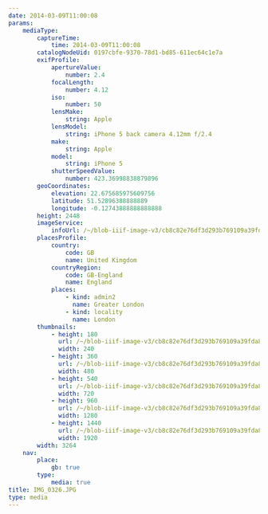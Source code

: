 ```yaml
---
date: 2014-03-09T11:00:08
params:
    mediaType:
        captureTime:
            time: 2014-03-09T11:00:08
        catalogNodeUid: 0197cbfe-9370-78d1-bd85-611ec64c1e7a
        exifProfile:
            apertureValue:
                number: 2.4
            focalLength:
                number: 4.12
            iso:
                number: 50
            lensMake:
                string: Apple
            lensModel:
                string: iPhone 5 back camera 4.12mm f/2.4
            make:
                string: Apple
            model:
                string: iPhone 5
            shutterSpeedValue:
                number: 423.36998838879896
        geoCoordinates:
            elevation: 22.675685975609756
            latitude: 51.52896388888889
            longitude: -0.12743888888888888
        height: 2448
        imageService:
            infoUrl: /~/blob-iiif-image-v3/cb8c82e76df3d293b769109a39fda8097946f528bf32116f9847f40f2e2927af/info.json
        placesProfile:
            country:
                code: GB
                name: United Kingdom
            countryRegion:
                code: GB-England
                name: England
            places:
                - kind: admin2
                  name: Greater London
                - kind: locality
                  name: London
        thumbnails:
            - height: 180
              url: /~/blob-iiif-image-v3/cb8c82e76df3d293b769109a39fda8097946f528bf32116f9847f40f2e2927af/full/240%2C180/0/default.jpg
              width: 240
            - height: 360
              url: /~/blob-iiif-image-v3/cb8c82e76df3d293b769109a39fda8097946f528bf32116f9847f40f2e2927af/full/480%2C360/0/default.jpg
              width: 480
            - height: 540
              url: /~/blob-iiif-image-v3/cb8c82e76df3d293b769109a39fda8097946f528bf32116f9847f40f2e2927af/full/720%2C540/0/default.jpg
              width: 720
            - height: 960
              url: /~/blob-iiif-image-v3/cb8c82e76df3d293b769109a39fda8097946f528bf32116f9847f40f2e2927af/full/1280%2C960/0/default.jpg
              width: 1280
            - height: 1440
              url: /~/blob-iiif-image-v3/cb8c82e76df3d293b769109a39fda8097946f528bf32116f9847f40f2e2927af/full/1920%2C1440/0/default.jpg
              width: 1920
        width: 3264
    nav:
        place:
            gb: true
        type:
            media: true
title: IMG_0326.JPG
type: media
---
```

